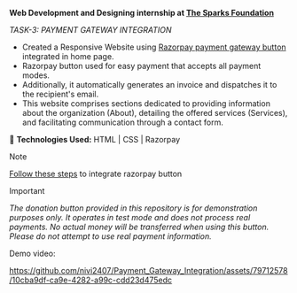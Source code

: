 **Web Development and Designing internship at <a href="https://internship.thesparksfoundation.info/index.html">The Sparks Foundation</a>**

*TASK-3: PAYMENT GATEWAY INTEGRATION*

- Created a Responsive Website using <a href="https://razorpay.com/payment-buttons/" target="_blank">Razorpay payment gateway button</a> integrated in home page.
- Razorpay button used for easy payment that accepts all payment modes.
- Additionally, it automatically generates an invoice and dispatches it to the recipient's email.
- This website comprises sections dedicated to providing information about the organization (About), detailing the offered services (Services), and facilitating communication through a contact form.
  
🚀 **Technologies Used:**
HTML | CSS | Razorpay
> [!NOTE]
> <a href="https://razorpay.com/docs/payments/payment-button/donations/">Follow these steps</a> to integrate razorpay button

> [!IMPORTANT]
> *The donation button provided in this repository is for demonstration purposes only. It operates in test mode and does not process real payments. No actual money will be transferred when using this button. Please do not attempt to use real payment information.*

Demo video:

https://github.com/nivi2407/Payment_Gateway_Integration/assets/79712578/10cba9df-ca9e-4282-a99c-cdd23d475edc



